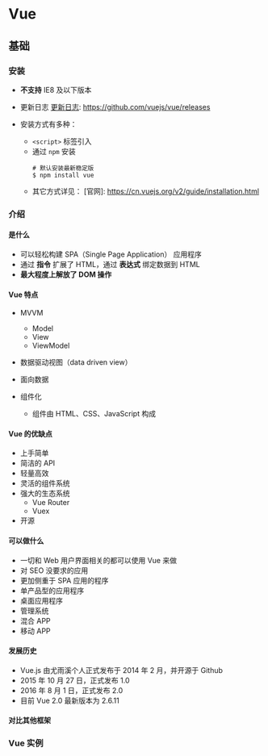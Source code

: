 # Vue

## 基础

### 安装

- **不支持** IE8 及以下版本
- 更新日志
  [更新日志]: https://github.com/vuejs/vue/releases

- 安装方式有多种：

  + `<script>` 标签引入
  + 通过 `npm` 安装
    ```shell
    # 默认安装最新稳定版
    $ npm install vue
    ```
  + 其它方式详见：
    [官网]: https://cn.vuejs.org/v2/guide/installation.html

### 介绍

#### 是什么

- 可以轻松构建 SPA（Single Page Application） 应用程序
- 通过 **指令** 扩展了 HTML，通过 **表达式** 绑定数据到 HTML
- **最大程度上解放了 DOM 操作**

#### Vue 特点

- MVVM
  + Model
  + View
  + ViewModel
- 数据驱动视图（data driven view）
- 面向数据

- 组件化
  + 组件由 HTML、CSS、JavaScript 构成

#### Vue 的优缺点

- 上手简单
- 简洁的 API
- 轻量高效
- 灵活的组件系统
- 强大的生态系统
  + Vue Router
  + Vuex
- 开源

#### 可以做什么

- 一切和 Web 用户界面相关的都可以使用 Vue 来做
- 对 SEO 没要求的应用
- 更加侧重于 SPA 应用的程序
- 单产品型的应用程序
- 桌面应用程序
- 管理系统
- 混合 APP
- 移动 APP

#### 发展历史

[更新日志]: https://github.com/vuejs/vue/releases

- Vue.js 由尤雨溪个人正式发布于 2014 年 2 月，并开源于 Github
- 2015 年 10 月 27 日，正式发布 1.0
- 2016 年 8 月 1 日，正式发布 2.0
- 目前 Vue 2.0 最新版本为 2.6.11

#### 对比其他框架

[对比其他框架]: https://cn.vuejs.org/v2/guide/comparison.html

### Vue 实例



